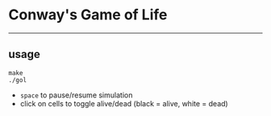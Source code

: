 # Conway's Game of Life
---
## usage
`make`<br>
`./gol`<br>

- `space` to pause/resume simulation
- click on cells to toggle alive/dead (black = alive, white = dead)

